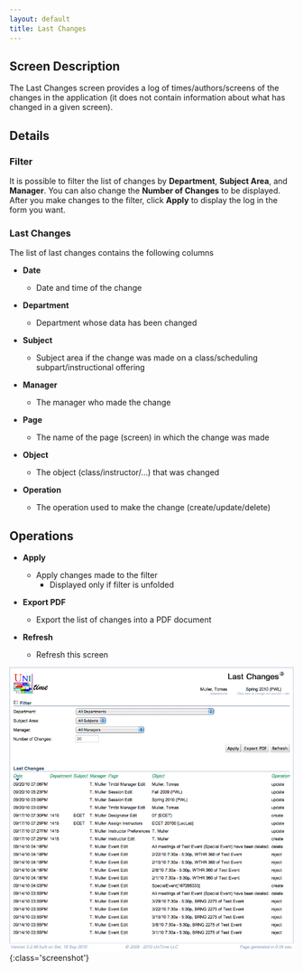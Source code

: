 ```yaml
---
layout: default
title: Last Changes
---
```



## Screen Description

The Last Changes screen provides a log of times/authors/screens of the changes in the application (it does not contain information about what has changed in a given screen).

## Details

### Filter

It is possible to filter the list of changes by **Department**, **Subject Area**, and **Manager**. You can also change the **Number of Changes** to be displayed. After you make changes to the filter, click **Apply** to display the log in the form you want.

### Last Changes

The list of last changes contains the following columns

* **Date**
	* Date and time of the change

* **Department**
	* Department whose data has been changed

* **Subject**
	* Subject area if the change was made on a class/scheduling subpart/instructional offering

* **Manager**
	* The manager who made the change

* **Page**
	* The name of the page (screen) in which the change was made

* **Object**
	* The object (class/instructor/...) that was changed

* **Operation**
	* The operation used to make the change (create/update/delete)

## Operations

* **Apply**
	* Apply changes made to the filter
		* Displayed only if filter is unfolded

* **Export PDF**
	* Export the list of changes into a PDF document

* **Refresh**
	* Refresh this screen


![Last Changes](images/last-changes-1.png){:class='screenshot'}
